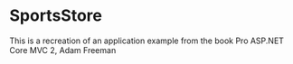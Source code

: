 # SportsStore

This is a recreation of an application example from the book Pro ASP.NET Core MVC 2, Adam Freeman

